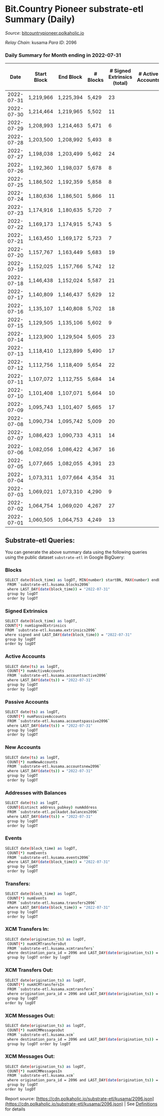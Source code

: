 # Bit.Country Pioneer substrate-etl Summary (Daily)

_Source_: [bitcountrypioneer.polkaholic.io](https://bitcountrypioneer.polkaholic.io)

*Relay Chain*: kusama
*Para ID*: 2096



### Daily Summary for Month ending in 2022-07-31


| Date | Start Block | End Block | # Blocks | # Signed Extrinsics (total) | # Active Accounts | # Passive | # New | # Addresses with Balances | # Events | # Transfers | # XCM Transfers In | # XCM Transfers Out | # XCM In | # XCM Out | Issues | 
| ---- | ----------- | --------- | -------- | --------------------------- | ----------------- | --------- | ----- | ------------------------- | -------- | ----------- | ------------------ | ------------------- | -------- | --------- | ------ |
| 2022-07-31 | 1,219,966 | 1,225,394 | 5,429 | 23 |  |  |  | 16,851 | 11,975 | 708  |   |   |  |  |  |
| 2022-07-30 | 1,214,464 | 1,219,965 | 5,502 | 11 |  |  |  | 16,851 | 11,792 | 444  |   |   |  |  |  |
| 2022-07-29 | 1,208,993 | 1,214,463 | 5,471 | 6 |  |  |  | 16,851 | 11,418 | 165  |   |   |  |  |  |
| 2022-07-28 | 1,203,500 | 1,208,992 | 5,493 | 8 |  |  |  | 16,851 | 11,582 | 274  |   |   |  |  |  |
| 2022-07-27 | 1,198,038 | 1,203,499 | 5,462 | 24 |  |  |  | 16,851 | 12,106 | 767  |   |   |  |  |  |
| 2022-07-26 | 1,192,360 | 1,198,037 | 5,678 | 8 |  |  |  | 16,851 | 12,516 | 529  |   |   |  |  |  |
| 2022-07-25 | 1,186,502 | 1,192,359 | 5,858 | 8 |  |  |  | 16,801 | 12,345 | 289  |   |   |  |  |  |
| 2022-07-24 | 1,180,636 | 1,186,501 | 5,866 | 11 |  |  |  | 16,801 | 12,617 | 523  |   |   |  |  |  |
| 2022-07-23 | 1,174,916 | 1,180,635 | 5,720 | 7 |  |  |  | 16,801 | 12,070 | 302  |   |   |  |  |  |
| 2022-07-22 | 1,169,173 | 1,174,915 | 5,743 | 5 |  |  |  | 16,801 | 12,058 | 251  |   |   |  |  |  |
| 2022-07-21 | 1,163,450 | 1,169,172 | 5,723 | 7 |  |  |  | 16,801 | 12,015 | 237  |   |   |  |  |  |
| 2022-07-20 | 1,157,767 | 1,163,449 | 5,683 | 19 |  |  |  | 16,801 | 12,369 | 605  |   |   |  |  |  |
| 2022-07-19 | 1,152,025 | 1,157,766 | 5,742 | 12 |  |  |  | 16,801 | 12,300 | 460  |   |   |  |  |  |
| 2022-07-18 | 1,146,438 | 1,152,024 | 5,587 | 21 |  |  |  | 16,801 | 12,447 | 839 ($0.02) | 2 ($0.07) | 1 ($0.37) |  |  |  |
| 2022-07-17 | 1,140,809 | 1,146,437 | 5,629 | 12 |  |  |  | 16,798 | 12,249 | 637  |   |   |  |  |  |
| 2022-07-16 | 1,135,107 | 1,140,808 | 5,702 | 18 |  |  |  | 16,798 | 12,113 | 429  |   |   |  |  |  |
| 2022-07-15 | 1,129,505 | 1,135,106 | 5,602 | 9 |  |  |  | 16,747 | 11,532 |   |   |   |  |  |  |
| 2022-07-14 | 1,123,900 | 1,129,504 | 5,605 | 23 |  |  |  | 16,747 | 11,603 |   |   |   |  |  |  |
| 2022-07-13 | 1,118,410 | 1,123,899 | 5,490 | 17 |  |  |  | 16,747 | 11,341 |   |   |   |  |  |  |
| 2022-07-12 | 1,112,756 | 1,118,409 | 5,654 | 22 |  |  |  | 16,747 | 11,698 |   |   |   |  |  |  |
| 2022-07-11 | 1,107,072 | 1,112,755 | 5,684 | 14 |  |  |  | 16,747 | 11,709 | 51  |   |   |  |  |  |
| 2022-07-10 | 1,101,408 | 1,107,071 | 5,664 | 10 |  |  |  | 16,747 | 11,796 | 621  |   |   |  |  |  |
| 2022-07-09 | 1,095,743 | 1,101,407 | 5,665 | 17 |  |  |  | 16,647 | 12,086 | 671  |   |   |  |  |  |
| 2022-07-08 | 1,090,734 | 1,095,742 | 5,009 | 20 |  |  |  | 16,647 | 10,810 | 688  |   |   |  |  |  |
| 2022-07-07 | 1,086,423 | 1,090,733 | 4,311 | 14 |  |  |  | 16,647 | 9,213 | 517  |   |   |  |  |  |
| 2022-07-06 | 1,082,056 | 1,086,422 | 4,367 | 16 |  |  |  | 16,647 | 9,383 | 569  |   |   |  |  |  |
| 2022-07-05 | 1,077,665 | 1,082,055 | 4,391 | 23 |  |  |  | 16,647 | 9,537 | 638  |   |   |  |  |  |
| 2022-07-04 | 1,073,311 | 1,077,664 | 4,354 | 31 |  |  |  | 16,647 | 10,018 | 1,157  |   |   |  |  |  |
| 2022-07-03 | 1,069,021 | 1,073,310 | 4,290 | 9 |  |  |  | 16,647 | 8,992 | 363  |   |   |  |  |  |
| 2022-07-02 | 1,064,754 | 1,069,020 | 4,267 | 27 |  |  |  | 16,647 | 9,440 | 767  |   |   |  |  |  |
| 2022-07-01 | 1,060,505 | 1,064,753 | 4,249 | 13 |  |  |  | 16,647 | 9,112 | 645  |   |   |  |  |  |

## Substrate-etl Queries:
You can generate the above summary data using the following queries using the public dataset `substrate-etl` in Google BigQuery:

### Blocks
```bash
SELECT date(block_time) as logDT, MIN(number) startBN, MAX(number) endBN, COUNT(*) numBlocks 
 FROM `substrate-etl.kusama.blocks2096`  
 where LAST_DAY(date(block_time)) = "2022-07-31" 
 group by logDT 
 order by logDT
```

### Signed Extrinsics
```bash
SELECT date(block_time) as logDT, 
COUNT(*) numSignedExtrinsics 
FROM `substrate-etl.kusama.extrinsics2096`  
where signed and LAST_DAY(date(block_time)) = "2022-07-31" 
group by logDT 
order by logDT
```

### Active Accounts
```bash
SELECT date(ts) as logDT, 
 COUNT(*) numActiveAccounts 
 FROM `substrate-etl.kusama.accountsactive2096` 
 where LAST_DAY(date(ts)) = "2022-07-31" 
 group by logDT 
 order by logDT
```

### Passive Accounts
```bash
SELECT date(ts) as logDT, 
 COUNT(*) numPassiveAccounts 
 FROM `substrate-etl.kusama.accountspassive2096` 
 where LAST_DAY(date(ts)) = "2022-07-31" 
 group by logDT 
 order by logDT
```

### New Accounts
```bash
SELECT date(ts) as logDT, 
 COUNT(*) numNewAccounts 
 FROM `substrate-etl.kusama.accountsnew2096` 
 where LAST_DAY(date(ts)) = "2022-07-31" 
 group by logDT
 order by logDT
```

### Addresses with Balances
```bash
SELECT date(ts) as logDT,
 COUNT(distinct address_pubkey) numAddress 
 FROM `substrate-etl.polkadot.balances2096` 
 where LAST_DAY(date(ts)) = "2022-07-31" 
 group by logDT 
 order by logDT
```

### Events
```bash
SELECT date(block_time) as logDT, 
 COUNT(*) numEvents 
 FROM `substrate-etl.kusama.events2096` 
 where LAST_DAY(date(block_time)) = "2022-07-31" 
 group by logDT 
 order by logDT
```

### Transfers:
```bash
SELECT date(block_time) as logDT, 
 COUNT(*) numEvents 
 FROM `substrate-etl.kusama.transfers2096` 
 where LAST_DAY(date(block_time)) = "2022-07-31" 
 group by logDT 
 order by logDT
```

### XCM Transfers In:
```bash
SELECT date(origination_ts) as logDT, 
 COUNT(*) numXCMTransfersOut 
 FROM `substrate-etl.kusama.xcmtransfers` 
 where destination_para_id = 2096 and LAST_DAY(date(origination_ts)) = "2022-07-31" 
 group by logDT order by logDT
```

### XCM Transfers Out:
```bash
SELECT date(origination_ts) as logDT, 
 COUNT(*) numXCMTransfersIn 
 FROM `substrate-etl.kusama.xcmtransfers` 
 where origination_para_id = 2096 and LAST_DAY(date(origination_ts)) = "2022-07-31" 
 group by logDT 
order by logDT
```

### XCM Messages Out:
```bash
SELECT date(origination_ts) as logDT, 
 COUNT(*) numXCMMessagesOut 
 FROM `substrate-etl.kusama.xcm` 
 where destination_para_id = 2096 and LAST_DAY(date(origination_ts)) = "2022-07-31" 
 group by logDT order by logDT
```

### XCM Messages Out:
```bash
SELECT date(origination_ts) as logDT, 
 COUNT(*) numXCMMessagesIn 
 FROM `substrate-etl.kusama.xcm` 
 where origination_para_id = 2096 and LAST_DAY(date(origination_ts)) = "2022-07-31" 
 group by logDT 
order by logDT
```


Report source: [https://cdn.polkaholic.io/substrate-etl/kusama/2096.json](https://cdn.polkaholic.io/substrate-etl/kusama/2096.json) | See [Definitions](/DEFINITIONS.md) for details
